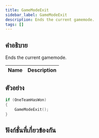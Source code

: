 ```yaml
---
title: GameModeExit
sidebar_label: GameModeExit
description: Ends the current gamemode.
tags: []
---
```


## คำอธิบาย

Ends the current gamemode.

| Name | Description |
| ---- | ----------- |


## ตัวอย่าง

```c
if (OneTeamHasWon)
{
    GameModeExit();
}
```

## ฟังก์ชั่นที่เกี่ยวข้องกัน
